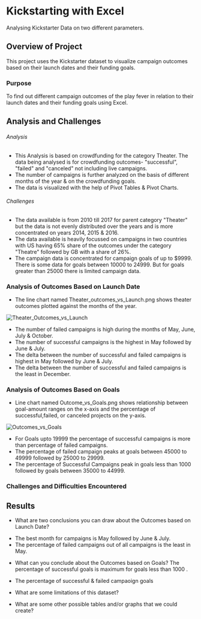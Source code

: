 
# Kickstarting with Excel
Analysing Kickstarter Data on two different parameters.

## Overview of Project

This project uses the Kickstarter dataset to visualize campaign outcomes based on their launch dates and their funding goals. 

### Purpose

To find out different campaign outcomes of the play fever in relation to their launch dates and their funding goals using Excel.

## Analysis and Challenges

###### *Analysis*

* This Analysis is based on crowdfunding for the category Theater. The data being analysed is for crowdfunding outcomes- "successful", "failed" and "canceled" not including live campaigns. 
* The number of campaigns is further analyzed on the basis of different months of the year & on the crowdfunding goals.
* The data is visualized with the help of Pivot Tables & Pivot Charts.

###### *Challenges*

* The data available is from 2010 till 2017 for parent category "Theater" but the data is not evenly distributed over the years and is more concentrated on years 2014, 2015 & 2016.
* The data available is heavily focussed on campaigns in two countries with US having 65% share of the outcomes under the category "Theatre" followed by GB with a share of 26%.
* The campaign data is concentrated for campaign goals of up to $9999. There is some data for goals between 10000 to 24999. But for goals greater than 25000 there is limited campaign data.

### Analysis of Outcomes Based on Launch Date



* The line chart named Theater_outcomes_vs_Launch.png shows theater outcomes plotted against the months of the year.


![Theater_Outcomes_vs_Launch](https://user-images.githubusercontent.com/104603128/167521352-c42f9fb2-34f3-45f2-bb55-84a247f57269.png)

* The number of failed campaigns is high during the months of May, June, July  & October. 
* The number of successful campaigns is the highest in May followed by June & July.
* The delta between the number of successful and failed campaigns is highest in May followed by June & July.
* The delta between the number of successful and failed campaigns is the least in December. 

### Analysis of Outcomes Based on Goals


* Line chart named Outcome_vs_Goals.png shows relationship between goal-amount ranges on the x-axis and the percentage of successful,failed, or canceled projects on the y-axis.

![Outcomes_vs_Goals](https://user-images.githubusercontent.com/104603128/167521475-90fae8d4-1219-4726-97eb-bba616176b7b.png)

* For Goals upto 19999 the percentage of successful campaigns is more than percentage of failed campaigns.
* The percentage of failed campaign peaks at goals between 45000 to 49999 followed by 25000 to 29999.
* The percentage of Successful Campaigns peak in goals less than 1000 followed by goals between 35000 to 44999.


### Challenges and Difficulties Encountered



## Results

- What are two conclusions you can draw about the Outcomes based on Launch Date?

* The best month for campaigns is May followed by June & July.
* The percentage of failed campaigns out of all campaigns is the least in May. 

- What can you conclude about the Outcomes based on Goals?
The percentage of successful goals is maximum for goals less than 1000 . 
* The percentage of successful & failed campaoign goals 

- What are some limitations of this dataset?

- What are some other possible tables and/or graphs that we could create?
